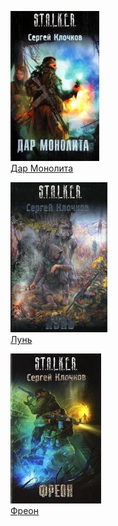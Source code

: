 ![](Дар%20Монолита.jpg)  
[Дар Монолита](Дар%20Монолита.md)

![](Лунь.jpg)  
[Лунь](Лунь.md)

![](Фреон.jpg)  
[Фреон](Фреон.md)
